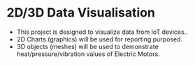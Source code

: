 # 2D/3D Data Visualisation

- This project is designed to visualize data from IoT devices..
- 2D Charts (graphics) will be used for reporting purposed.
- 3D objects (meshes) will be used to demonstrate heat/pressure/vibration values of Electric Motors.



